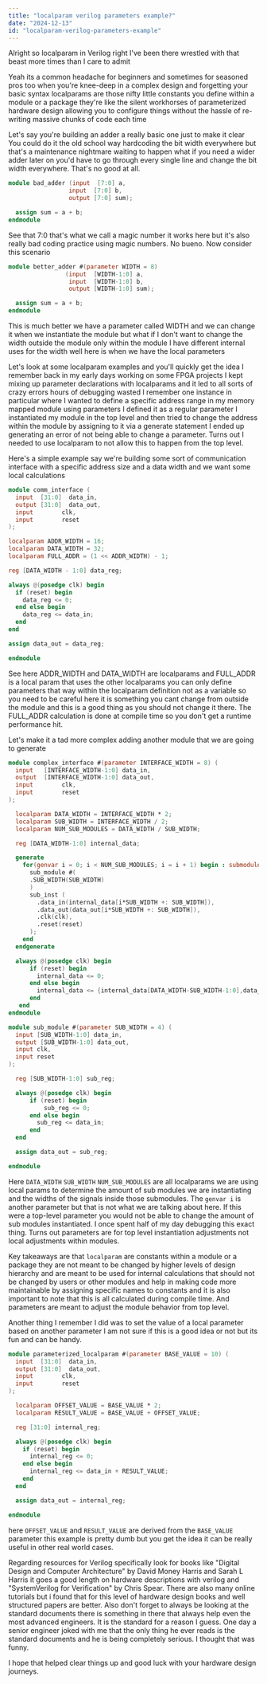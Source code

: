 ```yaml
---
title: "localparam verilog parameters example?"
date: "2024-12-13"
id: "localparam-verilog-parameters-example"
---
```


Alright so localparam in Verilog right I've been there wrestled with that beast more times than I care to admit

Yeah its a common headache for beginners and sometimes for seasoned pros too when you're knee-deep in a complex design and forgetting your basic syntax localparams are those nifty little constants you define within a module or a package they're like the silent workhorses of parameterized hardware design allowing you to configure things without the hassle of re-writing massive chunks of code each time

Let's say you're building an adder a really basic one just to make it clear You could do it the old school way hardcoding the bit width everywhere but that's a maintenance nightmare waiting to happen what if you need a wider adder later on you'd have to go through every single line and change the bit width everywhere. That's no good at all.

```verilog
module bad_adder (input  [7:0] a,
                 input  [7:0] b,
                 output [7:0] sum);

  assign sum = a + b;
endmodule
```

See that 7:0 that's what we call a magic number it works here but it's also really bad coding practice using magic numbers. No bueno. Now consider this scenario

```verilog
module better_adder #(parameter WIDTH = 8)
                (input  [WIDTH-1:0] a,
                 input  [WIDTH-1:0] b,
                 output [WIDTH-1:0] sum);

  assign sum = a + b;
endmodule
```

This is much better we have a parameter called WIDTH and we can change it when we instantiate the module but what if I don't want to change the width outside the module only within the module I have different internal uses for the width well here is when we have the local parameters

Let's look at some localparam examples and you'll quickly get the idea I remember back in my early days working on some FPGA projects I kept mixing up parameter declarations with localparams and it led to all sorts of crazy errors hours of debugging wasted I remember one instance in particular where I wanted to define a specific address range in my memory mapped module using parameters I defined it as a regular parameter I instantiated my module in the top level and then tried to change the address within the module by assigning to it via a generate statement I ended up generating an error of not being able to change a parameter. Turns out I needed to use localparam to not allow this to happen from the top level.

Here's a simple example say we're building some sort of communication interface with a specific address size and a data width and we want some local calculations

```verilog
module comm_interface (
  input  [31:0]  data_in,
  output [31:0]  data_out,
  input        clk,
  input        reset
);

localparam ADDR_WIDTH = 16;
localparam DATA_WIDTH = 32;
localparam FULL_ADDR = (1 << ADDR_WIDTH) - 1;

reg [DATA_WIDTH - 1:0] data_reg;

always @(posedge clk) begin
  if (reset) begin
    data_reg <= 0;
  end else begin
    data_reg <= data_in;
  end
end

assign data_out = data_reg;

endmodule
```
See here ADDR\_WIDTH and DATA\_WIDTH are localparams and FULL\_ADDR is a local param that uses the other localparams you can only define parameters that way within the localparam definition not as a variable so you need to be careful here it is something you cant change from outside the module and this is a good thing as you should not change it there. The FULL\_ADDR calculation is done at compile time so you don't get a runtime performance hit.

Let's make it a tad more complex adding another module that we are going to generate

```verilog
module complex_interface #(parameter INTERFACE_WIDTH = 8) (
  input   [INTERFACE_WIDTH-1:0] data_in,
  output  [INTERFACE_WIDTH-1:0] data_out,
  input        clk,
  input        reset
);

  localparam DATA_WIDTH = INTERFACE_WIDTH * 2;
  localparam SUB_WIDTH = INTERFACE_WIDTH / 2;
  localparam NUM_SUB_MODULES = DATA_WIDTH / SUB_WIDTH;

  reg [DATA_WIDTH-1:0] internal_data;

  generate
    for(genvar i = 0; i < NUM_SUB_MODULES; i = i + 1) begin : submodules
      sub_module #(
      .SUB_WIDTH(SUB_WIDTH)
      )
      sub_inst (
        .data_in(internal_data[i*SUB_WIDTH +: SUB_WIDTH]),
        .data_out(data_out[i*SUB_WIDTH +: SUB_WIDTH]),
        .clk(clk),
        .reset(reset)
      );
    end
  endgenerate

  always @(posedge clk) begin
      if (reset) begin
        internal_data <= 0;
      end else begin
        internal_data <= {internal_data[DATA_WIDTH-SUB_WIDTH-1:0],data_in};
      end
   end
endmodule

module sub_module #(parameter SUB_WIDTH = 4) (
  input [SUB_WIDTH-1:0] data_in,
  output [SUB_WIDTH-1:0] data_out,
  input clk,
  input reset
);

  reg [SUB_WIDTH-1:0] sub_reg;

  always @(posedge clk) begin
      if (reset) begin
          sub_reg <= 0;
      end else begin
        sub_reg <= data_in;
      end
  end

  assign data_out = sub_reg;

endmodule
```
Here `DATA_WIDTH` `SUB_WIDTH` `NUM_SUB_MODULES` are all localparams we are using local params to determine the amount of sub modules we are instantiating and the widths of the signals inside those submodules. The `genvar i` is another parameter but that is not what we are talking about here. If this were a top-level parameter you would not be able to change the amount of sub modules instantiated. I once spent half of my day debugging this exact thing. Turns out parameters are for top level instantiation adjustments not local adjustments within modules.

Key takeaways are that `localparam` are constants within a module or a package they are not meant to be changed by higher levels of design hierarchy and are meant to be used for internal calculations that should not be changed by users or other modules and help in making code more maintainable by assigning specific names to constants and it is also important to note that this is all calculated during compile time. And parameters are meant to adjust the module behavior from top level.

Another thing I remember I did was to set the value of a local parameter based on another parameter I am not sure if this is a good idea or not but its fun and can be handy.
```verilog
module parameterized_localparam #(parameter BASE_VALUE = 10) (
  input  [31:0]  data_in,
  output [31:0]  data_out,
  input        clk,
  input        reset
);

  localparam OFFSET_VALUE = BASE_VALUE * 2;
  localparam RESULT_VALUE = BASE_VALUE + OFFSET_VALUE;

  reg [31:0] internal_reg;

  always @(posedge clk) begin
    if (reset) begin
      internal_reg <= 0;
    end else begin
      internal_reg <= data_in + RESULT_VALUE;
    end
  end

  assign data_out = internal_reg;

endmodule
```
here `OFFSET_VALUE` and `RESULT_VALUE` are derived from the `BASE_VALUE` parameter this example is pretty dumb but you get the idea it can be really useful in other real world cases.

Regarding resources for Verilog specifically look for books like "Digital Design and Computer Architecture" by David Money Harris and Sarah L Harris it goes a good length on hardware descriptions with verilog and "SystemVerilog for Verification" by Chris Spear. There are also many online tutorials but i found that for this level of hardware design books and well structured papers are better. Also don't forget to always be looking at the standard documents there is something in there that always help even the most advanced engineers. It is the standard for a reason I guess. One day a senior engineer joked with me that the only thing he ever reads is the standard documents and he is being completely serious. I thought that was funny.

I hope that helped clear things up and good luck with your hardware design journeys.
